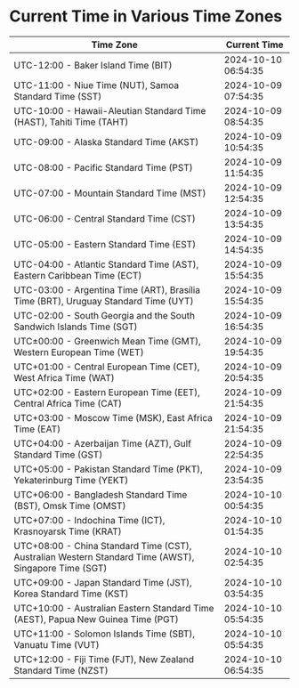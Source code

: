 # Current Time in Various Time Zones

| Time Zone | Current Time |
|-----------|--------------|
| UTC-12:00 - Baker Island Time (BIT) | 2024-10-10 06:54:35 |
| UTC-11:00 - Niue Time (NUT), Samoa Standard Time (SST) | 2024-10-09 07:54:35 |
| UTC-10:00 - Hawaii-Aleutian Standard Time (HAST), Tahiti Time (TAHT) | 2024-10-09 08:54:35 |
| UTC-09:00 - Alaska Standard Time (AKST) | 2024-10-09 10:54:35 |
| UTC-08:00 - Pacific Standard Time (PST) | 2024-10-09 11:54:35 |
| UTC-07:00 - Mountain Standard Time (MST) | 2024-10-09 12:54:35 |
| UTC-06:00 - Central Standard Time (CST) | 2024-10-09 13:54:35 |
| UTC-05:00 - Eastern Standard Time (EST) | 2024-10-09 14:54:35 |
| UTC-04:00 - Atlantic Standard Time (AST), Eastern Caribbean Time (ECT) | 2024-10-09 15:54:35 |
| UTC-03:00 - Argentina Time (ART), Brasília Time (BRT), Uruguay Standard Time (UYT) | 2024-10-09 15:54:35 |
| UTC-02:00 - South Georgia and the South Sandwich Islands Time (SGT) | 2024-10-09 16:54:35 |
| UTC±00:00 - Greenwich Mean Time (GMT), Western European Time (WET) | 2024-10-09 19:54:35 |
| UTC+01:00 - Central European Time (CET), West Africa Time (WAT) | 2024-10-09 20:54:35 |
| UTC+02:00 - Eastern European Time (EET), Central Africa Time (CAT) | 2024-10-09 21:54:35 |
| UTC+03:00 - Moscow Time (MSK), East Africa Time (EAT) | 2024-10-09 21:54:35 |
| UTC+04:00 - Azerbaijan Time (AZT), Gulf Standard Time (GST) | 2024-10-09 22:54:35 |
| UTC+05:00 - Pakistan Standard Time (PKT), Yekaterinburg Time (YEKT) | 2024-10-09 23:54:35 |
| UTC+06:00 - Bangladesh Standard Time (BST), Omsk Time (OMST) | 2024-10-10 00:54:35 |
| UTC+07:00 - Indochina Time (ICT), Krasnoyarsk Time (KRAT) | 2024-10-10 01:54:35 |
| UTC+08:00 - China Standard Time (CST), Australian Western Standard Time (AWST), Singapore Time (SGT) | 2024-10-10 02:54:35 |
| UTC+09:00 - Japan Standard Time (JST), Korea Standard Time (KST) | 2024-10-10 03:54:35 |
| UTC+10:00 - Australian Eastern Standard Time (AEST), Papua New Guinea Time (PGT) | 2024-10-10 05:54:35 |
| UTC+11:00 - Solomon Islands Time (SBT), Vanuatu Time (VUT) | 2024-10-10 05:54:35 |
| UTC+12:00 - Fiji Time (FJT), New Zealand Standard Time (NZST) | 2024-10-10 06:54:35 |
